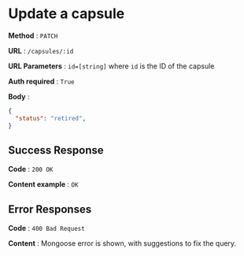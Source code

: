 # Update a capsule

**Method** : `PATCH`

**URL** : `/capsules/:id`

**URL Parameters** : `id=[string]` where `id` is the ID of the capsule

**Auth required** : `True`

**Body** :

```json
{
  "status": "retired",
}
```

## Success Response

**Code** : `200 OK`

**Content example** : `OK`

## Error Responses

**Code** : `400 Bad Request`

**Content** : Mongoose error is shown, with suggestions to fix the query.
